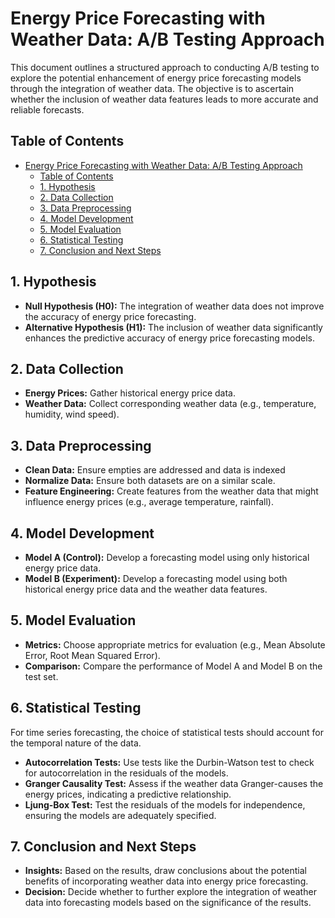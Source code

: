 # Energy Price Forecasting with Weather Data: A/B Testing Approach

This document outlines a structured approach to conducting A/B testing to explore the potential enhancement of energy price forecasting models through the integration of weather data. The objective is to ascertain whether the inclusion of weather data features leads to more accurate and reliable forecasts.

## Table of Contents

- [Energy Price Forecasting with Weather Data: A/B Testing Approach](#energy-price-forecasting-with-weather-data-ab-testing-approach)
  - [Table of Contents](#table-of-contents)
  - [1. Hypothesis](#1-hypothesis)
  - [2. Data Collection](#2-data-collection)
  - [3. Data Preprocessing](#3-data-preprocessing)
  - [4. Model Development](#4-model-development)
  - [5. Model Evaluation](#5-model-evaluation)
  - [6. Statistical Testing](#6-statistical-testing)
  - [7. Conclusion and Next Steps](#7-conclusion-and-next-steps)

## 1. Hypothesis

- **Null Hypothesis (H0):** The integration of weather data does not improve the accuracy of energy price forecasting.
- **Alternative Hypothesis (H1):** The inclusion of weather data significantly enhances the predictive accuracy of energy price forecasting models.

## 2. Data Collection

- **Energy Prices:** Gather historical energy price data.
- **Weather Data:** Collect corresponding weather data (e.g., temperature, humidity, wind speed).

## 3. Data Preprocessing

- **Clean Data:** Ensure empties are addressed and data is indexed
- **Normalize Data:** Ensure both datasets are on a similar scale.
- **Feature Engineering:** Create features from the weather data that might influence energy prices (e.g., average temperature, rainfall).

## 4. Model Development

- **Model A (Control):** Develop a forecasting model using only historical energy price data.
- **Model B (Experiment):** Develop a forecasting model using both historical energy price data and the weather data features.

## 5. Model Evaluation

- **Metrics:** Choose appropriate metrics for evaluation (e.g., Mean Absolute Error, Root Mean Squared Error).
- **Comparison:** Compare the performance of Model A and Model B on the test set.

## 6. Statistical Testing

For time series forecasting, the choice of statistical tests should account for the temporal nature of the data.

- **Autocorrelation Tests:** Use tests like the Durbin-Watson test to check for autocorrelation in the residuals of the models.
- **Granger Causality Test:** Assess if the weather data Granger-causes the energy prices, indicating a predictive relationship.
- **Ljung-Box Test:** Test the residuals of the models for independence, ensuring the models are adequately specified.

## 7. Conclusion and Next Steps

- **Insights:** Based on the results, draw conclusions about the potential benefits of incorporating weather data into energy price forecasting.
- **Decision:** Decide whether to further explore the integration of weather data into forecasting models based on the significance of the results.
